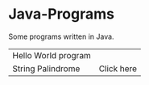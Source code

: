 # Java-Programs
Some programs written in Java.

<table>
    <tr>
        <td> Hello World program  </td>
        <td> </td> 
    </tr>
    <tr>
        <td>String Palindrome</td>
        <td>Click here </td>
    </tr>
</table>
